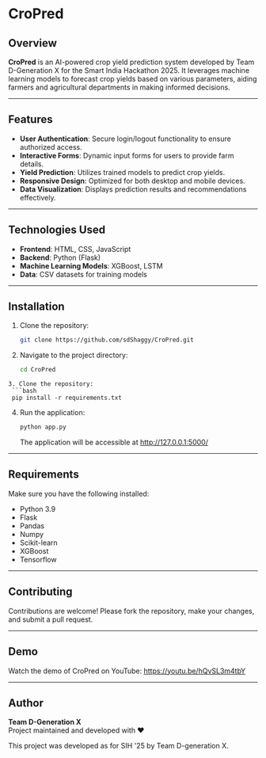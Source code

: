 # CroPred

## Overview

**CroPred** is an AI-powered crop yield prediction system developed by Team D-Generation X for the Smart India Hackathon 2025. It leverages machine learning models to forecast crop yields based on various parameters, aiding farmers and agricultural departments in making informed decisions.

---

## Features

- **User Authentication**: Secure login/logout functionality to ensure authorized access.
- **Interactive Forms**: Dynamic input forms for users to provide farm details.
- **Yield Prediction**: Utilizes trained models to predict crop yields.
- **Responsive Design**: Optimized for both desktop and mobile devices.
- **Data Visualization**: Displays prediction results and recommendations effectively.

---

## Technologies Used

- **Frontend**: HTML, CSS, JavaScript
- **Backend**: Python (Flask)
- **Machine Learning Models**: XGBoost, LSTM
- **Data**: CSV datasets for training models

---

## Installation

1. Clone the repository:
   ```bash
   git clone https://github.com/sdShaggy/CroPred.git
   ```

2. Navigate to the project directory:
   ```bash
   cd CroPred
  ```
3. Clone the repository:
   ```bash
   pip install -r requirements.txt
  ```
4. Run the application:
   ```bash
   python app.py
   ```
   The application will be accessible at http://127.0.0.1:5000/

---

## Requirements

Make sure you have the following installed:

- Python 3.9
- Flask
- Pandas
- Numpy
- Scikit-learn
- XGBoost
- Tensorflow

---

## Contributing
 Contributions are welcome! Please fork the repository, make your changes, and submit a pull request.

---

## Demo
 Watch the demo of CroPred on YouTube:
 https://youtu.be/hQvSL3m4tbY

---

## Author

**Team D-Generation X**  
Project maintained and developed with ❤️

This project was developed as for SIH '25 by Team D-generation X.




